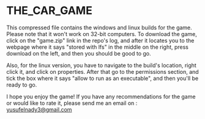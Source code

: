 # THE_CAR_GAME

This compressed file contains the windows and linux builds for the game. Please note that it won't work on 32-bit computers. 
To download the game, click on the "game.zip" link in the repo's log, and after it locates you to the webpage where it says 
"stored with lfs" in the middle on the right, press download on the left, and then you should be good to go.

Also, for the linux version, you have to navigate to the build's location, right click it, and click on properties. After that 
go to the permissions section, and tick the box where it says "allow to run as an executable", and then you'll be ready to go.

I hope you enjoy the game! If you have any recommendations for the game or would like to rate it, please send me an email on :
yusufelnady3@gmail.com
